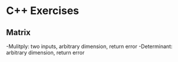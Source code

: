 C++ Exercises
=========================

## Matrix
-Mulitply: two inputs, arbitrary dimension, return error
-Determinant: arbitrary dimension, return error
